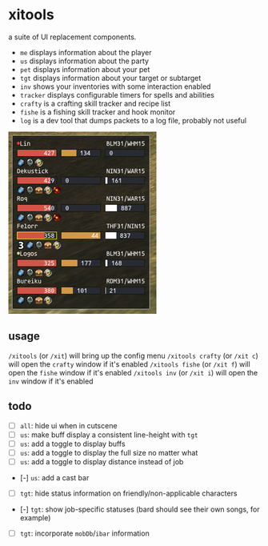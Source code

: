 # xitools
a suite of UI replacement components.
- `me` displays information about the player
- `us` displays information about the party
- `pet` displays information about your pet
- `tgt` displays information about your target or subtarget
- `inv` shows your inventories with some interaction enabled
- `tracker` displays configurable timers for spells and abilities
- `crafty` is a crafting skill tracker and recipe list
- `fishe` is a fishing skill tracker and hook monitor
- `log` is a dev tool that dumps packets to a log file, probably not useful

![us](./img/us.png)

## usage
`/xitools` (or `/xit`) will bring up the config menu
`/xitools crafty` (or `/xit c`) will open the `crafty` window if it's enabled
`/xitools fishe` (or `/xit f`) will open the `fishe` window if it's enabled
`/xitools inv` (or `/xit i`) will open the `inv` window if it's enabled

## todo
- [ ] `all`: hide ui when in cutscene
- [ ] `us`: make buff display a consistent line-height with `tgt`
- [ ] `us`: add a toggle to display buffs
- [ ] `us`: add a toggle to display the full size no matter what
- [ ] `us`: add a toggle to display distance instead of job
- [-] `us`: add a cast bar
- [ ] `tgt`: hide status information on friendly/non-applicable characters
- [-] `tgt`: show job-specific statuses (bard should see their own songs, for example)
- [ ] `tgt`: incorporate `mobDb`/`ibar` information
